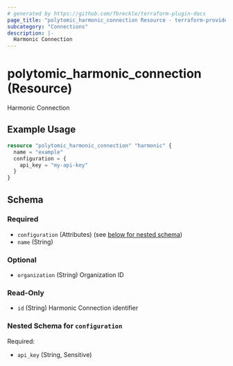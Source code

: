 ```yaml
---
# generated by https://github.com/fbreckle/terraform-plugin-docs
page_title: "polytomic_harmonic_connection Resource - terraform-provider-polytomic"
subcategory: "Connections"
description: |-
  Harmonic Connection
---
```


# polytomic_harmonic_connection (Resource)

Harmonic Connection

## Example Usage

```terraform
resource "polytomic_harmonic_connection" "harmonic" {
  name = "example"
  configuration = {
    api_key = "my-api-key"
  }
}
```

<!-- schema generated by tfplugindocs -->
## Schema

### Required

- `configuration` (Attributes) (see [below for nested schema](#nestedatt--configuration))
- `name` (String)

### Optional

- `organization` (String) Organization ID

### Read-Only

- `id` (String) Harmonic Connection identifier

<a id="nestedatt--configuration"></a>
### Nested Schema for `configuration`

Required:

- `api_key` (String, Sensitive)


